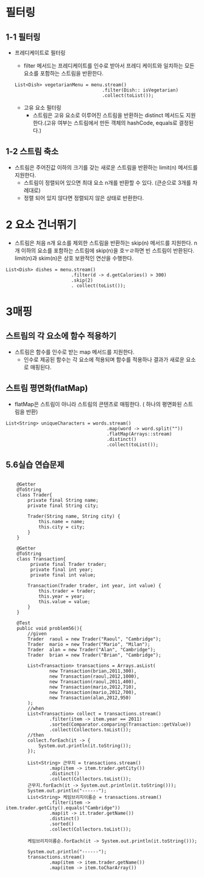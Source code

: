 

# 필터링

## 1-1 필터링

- 프레디케이트로 필터링
    - filter 메서드는 프레디케이트를 인수로 받아서 프레디 케이트와 일치하는 모든 요소를 포함하는 스트림을 반환한다.
    ```
    List<Dish> vegetarianMenu = menu.stream()
                                    .filter(Dish:: isVegetarian)
                                    .collect(toList());
    ```

    - 고유 요소 필터링
        - 스트림은 고유 요소로 이루어진 스트림을 반환하는 distinct 메서드도 지원한다.(고유 여부는 스트림에서 만든 객체의 hashCode, equals로 결정된다.)

## 1-2 스트림 축소
- 스트림은 주어진값 이하의 크기를 갖는 새로운 스트림을 반환하는 limit(n) 메서드를 지원한다. 
    - 스트림이 정렬되어 있으면 최대 요소 n개를 반환할 수 있다. (큰순으로 3개를 차례대로)
    - 정렬 되어 있지 않다면 정렬되지 않은 상태로 반환한다.


# 2 요소 건너뛰기
- 스트림은 처음 n개 요소를 제외한 스트림을 반환하는 skip(n) 메서드를 지원한다. n개 이하의 요소를 포함하는 스트림에 skip(n)을 호ㅜㄹ하면 빈 스트림이 반환된다. limit(n)과 skim(n)은 상호 보완적인 연산을 수행한다.

```
List<Dish> dishes = menu.stream()
                        .filter(d -> d.getCalories() > 300)
                        .skip(2)
                        . collect(toList());
```

# 3매핑

## 스트림의 각 요소에 함수 적용하기 

- 스트림은 함수를 인수로 받는 map 메서드를 지원한다. 
    - 인수로 제공된 함수는 각 요소에 적용되며 함수를 적용하나 결과가 새로운 요소로 매핑된다.

## 스트림 평면화(flatMap)

- flatMap은 스트림이 아니라 스트림의 콘텐츠로 매핑한다.  ( 하나의 평면화된 스트림을 반환)
```
List<String> uniqueCharacters = words.stream()
                                     .map(word -> word.split(""))
                                     .flatMap(Arrays::stream)
                                     .distinct()
                                     .collect(toList());
```


## 5.6실습 연습문제
```

    @Getter
    @ToString
    class Trader{
        private final String name;
        private final String city;

        Trader(String name, String city) {
            this.name = name;
            this.city = city;
        }
    }

    @Getter
    @ToString
    class Transaction{
         private final Trader trader;
         private final int year;
         private final int value;

        Transaction(Trader trader, int year, int value) {
            this.trader = trader;
            this.year = year;
            this.value = value;
        }
    }

    @Test
    public void problem56(){
        //given
        Trader  raoul = new Trader("Raoul", "Cambridge");
        Trader  mario = new Trader("Mario", "Milan");
        Trader  alan = new Trader("Alan", "Cambridge");
        Trader  brian = new Trader("Brian", "Cambridge");

        List<Transaction> transactions = Arrays.asList(
                new Transaction(brian,2011,300),
                new Transaction(raoul,2012,1000),
                new Transaction(raoul,2011,400),
                new Transaction(mario,2012,710),
                new Transaction(mario,2012,700),
                new Transaction(alan,2012,950)
        );
        //when
        List<Transaction> collect = transactions.stream()
                .filter(item -> item.year == 2011)
                .sorted(Comparator.comparing(Transaction::getValue))
                .collect(Collectors.toList());
        //then
        collect.forEach(it -> {
            System.out.println(it.toString());
        });

        List<String> 근무지 = transactions.stream()
                .map(item -> item.trader.getCity())
                .distinct()
                .collect(Collectors.toList());
        근무지.forEach(it -> System.out.println(it.toString()));
        System.out.println("------");
        List<String> 케임브리지이름순 = transactions.stream()
                .filter(item -> item.trader.getCity().equals("Cambridge"))
                .map(it -> it.trader.getName())
                .distinct()
                .sorted()
                .collect(Collectors.toList());

        케임브리지이름순.forEach(it -> System.out.println(it.toString()));

        System.out.println("------");
        transactions.stream()
                .map(item -> item.trader.getName())
                .map(item -> item.toCharArray())

```